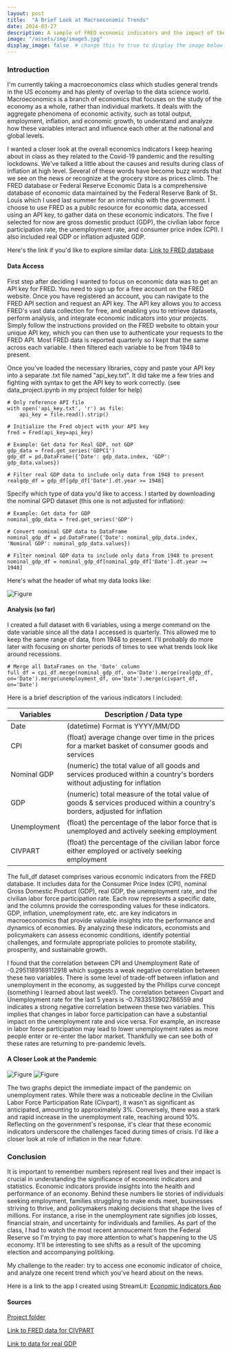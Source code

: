 ```yaml
---
layout: post
title:  "A Brief Look at Macroeconomic Trends"
date: 2024-03-27
description: A sample of FRED economic indicators and the impact of the COVID-19 pandemic  
image: "/assets/img/image5.jpg"
display_image: false  # change this to true to display the image below the banner 
---
```


### Introduction
I'm currently taking a macroeconomics class which studies general trends in the US economy and has plenty of overlap to the data science world. Macroeconomics is a branch of economics that focuses on the study of the economy as a whole, rather than individual markets. It deals with the aggregate phenomena of economic activity, such as total output, employment, inflation, and economic growth, to understand and analyze how these variables interact and influence each other at the national and global levels. 

I wanted a closer look at the overall economics indicators I keep hearing about in class as they related to the Covid-19 pandemic and the resulting lockdowns. We've talked a little about the causes and results during class of inflation at high level. Several of these words have become buzz words that we see on the news or recognize at the grocery store as prices climb. The FRED database or Federal Reserve Economic Data is a comprehensive database of economic data maintained by the Federal Reserve Bank of St. Louis which I used last summer for an internship with the government. I choose to use FRED as a public resource for economic data, accessed using an API key, to gather data on these economic indicators. The five I selected for now are gross domestic product (GDP), the civilian labor force participation rate, the unemployment rate, and consumer price index (CPI).  I also included real GDP or inflation adjusted GDP.

Here's the link if you'd like to explore similar data: [Link to FRED database](https://fred.stlouisfed.org)

#### Data Access
First step after deciding I wanted to focus on economic data was to get an API key for FRED. You need to sign up for a free account on the FRED website. Once you have registered an account, you can navigate to the FRED API section and request an API key. The API key allows you to access FRED's vast data collection for free, and enabling you to retrieve datasets, perform analysis, and integrate economic indicators into your projects. Simply follow the instructions provided on the FRED website to obtain your unique API key, which you can then use to authenticate your requests to the FRED API. Most FRED data is reported quarterly so I kept that the same across each variable. I then filtered each variable to be from 1948 to present.

Once you've loaded the necessary libraries, copy and paste your API key into a separate .txt file named "api_key.txt". It did take me a few tries and fighting with syntax to get the API key to work correctly. (see data_project.ipynb in my project folder for help)
```
# Only reference API file
with open('api_key.txt', 'r') as file:
    api_key = file.read().strip()

# Initialize the Fred object with your API key
fred = Fred(api_key=api_key)

# Example: Get data for Real GDP, not GDP
gdp_data = fred.get_series('GDPC1')
gdp_df = pd.DataFrame({'Date': gdp_data.index, 'GDP': gdp_data.values})

# Filter real GDP data to include only data from 1948 to present
realgdp_df = gdp_df[gdp_df['Date'].dt.year >= 1948]
```

Specify which type of data you'd like to access. I started by downloading the nominal GPD dataset (this one is not adjusted for inflation):

```
# Example: Get data for GDP
nominal_gdp_data = fred.get_series('GDP')

# Convert nominal GDP data to DataFrame
nominal_gdp_df = pd.DataFrame({'Date': nominal_gdp_data.index, 'Nominal GDP': nominal_gdp_data.values})

# Filter nominal GDP data to include only data from 1948 to present
nominal_gdp_df = nominal_gdp_df[nominal_gdp_df['Date'].dt.year >= 1948]
```
Here's what the header of what my data looks like:

![Figure]({{site.url}}/{{site.baseurl}}/assets/img/NominalGDPHeader.png)

#### Analysis (so far)
I created a full dataset with 6 variables, using a merge command on the date variable since all the data I accessed is quarterly. This allowed me to keep the same range of data, from 1948 to present. I'll probably do more later with focusing on shorter periods of times to see what trends look like around recessions.

```
# Merge all DataFrames on the 'Date' column
full_df = cpi_df.merge(nominal_gdp_df, on='Date').merge(realgdp_df, on='Date').merge(unemployment_df, on='Date').merge(civpart_df, on='Date')
```

Here is a brief description of the various indicators I included:

| Variables    | Description / Data type                                  |
| ------------ | ---------------------------------------------------------|
| Date         | (datetime) Format is YYYY/MM/DD                          |
| CPI          | (float) average change over time in the prices for a market basket of consumer goods and services |
| Nominal GDP  | (numeric) the total value of all goods and services produced within a country's borders without adjusting for inflation  |
| GDP          | (numeric) total measure of the total value of goods & services produced within a country's borders, adjusted for inflation |
| Unemployment | (float) the percentage of the labor force that is unemployed and actively seeking employment |
| CIVPART      | (float) the percentage of the civilian labor force either employed or actively seeking employment |

The full_df dataset comprises various economic indicators from the FRED database. It includes data for the Consumer Price Index (CPI), nominal Gross Domestic Product (GDP), real GDP, the unemployment rate, and the civilian labor force participation rate. Each row represents a specific date, and the columns provide the corresponding values for these indicators. GDP, inflation, unemployment rate, etc. are key indicators in macroeconomics that provide valuable insights into the performance and dynamics of economies. By analyzing these indicators, economists and policymakers can assess economic conditions, identify potential challenges, and formulate appropriate policies to promote stability, prosperity, and sustainable growth.

I found that the correlation between CPI and Unemployment Rate of -0.2951189169112918 which suggests a weak negative correlation between these two variables. There is some level of trade-off between inflation and unemployment in the economy, as suggested by the Phillips curve concept (something I learned about last week!). The correlation between Civpart and Unemployment rate for the last 5 years is -0.7833513902786559 and indicates a strong negative correlation between these two variables. This  implies that changes in labor force participation can have a substantial impact on the unemployment rate and vice versa. For example, an increase in labor force participation may lead to lower unemployment rates as more people enter or re-enter the labor market. Thankfully we can see both of these rates are returning to pre-pandemic levels.

#### A Closer Look at the Pandemic
![Figure]({{site.url}}/{{site.baseurl}}/assets/img/unemployment.png)
![Figure]({{site.url}}/{{site.baseurl}}/assets/img/civpart_line.png)

The two graphs depict the immediate impact of the pandemic on unemployment rates. While there was a noticeable decline in the Civilian Labor Force Participation Rate (Civpart), it wasn't as significant as anticipated, amounting to approximately 3%. Conversely, there was a stark and rapid increase in the unemployment rate, reaching around 10%. Reflecting on the government's response, it's clear that these economic indicators underscore the challenges faced during times of crisis. I'd like a closer look at role of inflation in the near future.

### Conclusion
It is important to remember numbers represent real lives and their impact is crucial in understanding the significance of economic indicators and statistics. Economic indicators provide insights into the health and performance of an economy. Behind these numbers lie stories of individuals seeking employment, families struggling to make ends meet, businesses striving to thrive, and policymakers making decisions that shape the lives of millions. For instance, a rise in the unemployment rate signifies job losses, financial strain, and uncertainty for individuals and families. As part of the class, I had to watch the most recent annoucement from the Federal Reserve so I'm trying to pay more attention to what's happening to the US economy. It'll be interesting to see shifts as a result of the upcoming election and accompanying politiking.

My challenge to the reader: try to access one economic indicator of choice, and analyze one recent trend which you've heard about on the news.

Here is a link to the app I created using StreamLit: [Economic Indicators App](https://economic-indicators-stat386.streamlit.app/Correlations)

#### Sources
[Project folder](https://github.com/t-anderson21/blog-project/tree/main)

[Link to FRED data for CIVPART](https://fred.stlouisfed.org/series/CIVPART)

[Link to data for real GDP](https://fred.stlouisfed.org/series/GDPC1)

